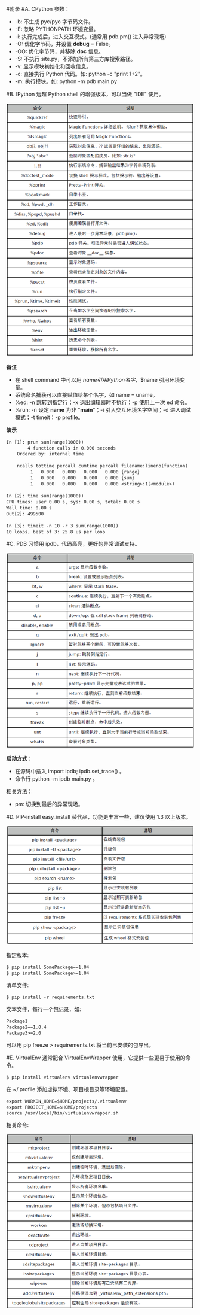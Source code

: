 #附录
#A. CPython
参数：

- -b: 不生成 pyc/pyo 字节码文件。
- -E: 忽略 PYTHONPATH 环境变量。
- -i: 执行完成后，进入交互模式。(通常用 pdb.pm() 进入异常现场)
- -O: 优化字节码，并设置 __debug__ = False。
- -OO: 优化字节码，并移除 __doc__ 信息。
- -S: 不执行 site.py，不添加所有第三方库搜索路径。
- -v: 显示模块初始化和回收信息。
- -c: 直接执行 Python 代码。如: python -c "print 1+2"。
- -m: 执行模块。如: python -m pdb main.py

#B. IPython
远超 Python shell 的增强版本，可以当做 "IDE" 使用。

![](images/10.png)


**备注**

- 在 shell command 中可以用 $name 引用 Python 名字，$$name 引用环境变量。
- 系统命名捕获可以直接赋值给某个名字，如 name = uname。
- %ed: -n 跳转到指定行；-x 退出编辑器时不执行；-p 使用上一次 ed 命令。
- %run: -n 设定 __name__ 为非 "__main__"；-i 引入交互环境名字空间；-d 进入调试模式；-t timeit；-p profile。

**演示**

```
In [1]: prun sum(range(1000))
		4 function calls in 0.000 seconds
	Ordered by: internal time

	ncalls tottime percall cumtime percall filename:lineno(function)
		 1   0.000   0.000   0.000   0.000 {range}
		 1   0.000   0.000   0.000   0.000 {sum}
		 1   0.000   0.000   0.000   0.000 <string>:1(<module>)

In [2]: time sum(range(1000))
CPU times: user 0.00 s, sys: 0.00 s, total: 0.00 s
Wall time: 0.00 s
Out[2]: 499500

In [3]: timeit -n 10 -r 3 sum(range(1000))
10 loops, best of 3: 25.8 us per loop
```

#C. PDB
习惯用 ipdb，代码高亮，更好的异常调试支持。

![](images/11.png)

**启动方式：**

- 在源码中插入 import ipdb; ipdb.set_trace() 。
- 命令行 python -m ipdb main.py 。

相关方法：

- pm: 切换到最后的异常现场。

#D. PIP-install
easy_install 替代品，功能更丰富一些，建议使用 1.3 以上版本。

![](images/12.png)

指定版本:

```
$ pip install SomePackage==1.04
$ pip install SomePackage>=1.04
```

清单文件:

```
$ pip install -r requirements.txt
```

文本文件，每行一个包记录，如:

```
Package1
Package2==1.0.4
Package3>=2.0
```

可以用 pip freeze > requirements.txt 将当前已安装的包导出。

#E. VirtualEnv
通常配合 VirtualEnvWrapper 使用，它提供一些更易于使用的命令。

```
$ pip install virtualenv virtualenvwrapper
```

在 ~/.profile 添加虚拟环境、项目根目录等环境配置。

```
export WORKON_HOME=$HOME/projects/.virtualenv
export PROJECT_HOME=$HOME/projects
source /usr/local/bin/virtualenvwrapper.sh
```
相关命令:

![](images/13.png)